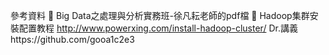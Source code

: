 參考資料
	Big Data之處理與分析實務班-徐凡耘老師的pdf檔
	Hadoop集群安裝配置教程 http://www.powerxing.com/install-hadoop-cluster/
  Dr.講義https://github.com/gooa1c2e3
